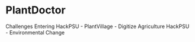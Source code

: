 # PlantDoctor
Challenges Entering
HackPSU - PlantVillage - Digitize Agriculture
HackPSU - Environmental Change 
